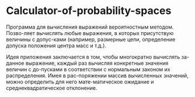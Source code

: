 # Calculator-of-probability-spaces

Программа для вычисления выражений вероятностным методом. Позво-ляет вычислять любые выражения, в которых присутствую величины с допус-ками (например, размерные цепи, определение допуска положения центра масс и т.д.).

Идея приложения заключается в том, чтобы многократно вычислять за-данное выражение, каждый раз вычисляя конкретные значения величин с до-пусками в соответствии с нормальным законом их распределения. Имея в рас-поряжении массив вычисленных значений, можно определить для него мате-матическое ожидание и среднеквадратическое отклонение.